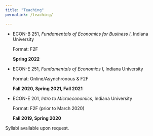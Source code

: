```yaml
---
title: "Teaching"
permalink: /teaching/

---
```


- ECON-B 251, *Fundamentals of Economics for Business I*, Indiana University

  Format: F2F
  
  **Spring 2022**

- ECON-E 251, *Fundamentals of Economics I*, Indiana University

  Format: Online/Asynchronous & F2F
  
  **Fall 2020, Spring 2021, Fall 2021**
  
- ECON-E 201, *Intro to Microeconomics*, Indiana University

  Format: F2F (prior to March 2020)
  
  **Fall 2019, Spring 2020**

Syllabi available upon request.
